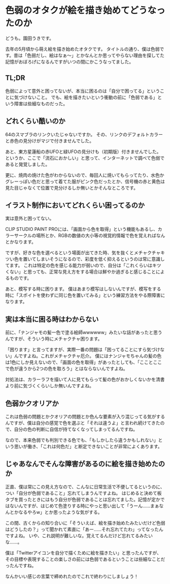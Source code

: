 # 色弱のオタクが絵を描き始めてどうなったのか
どうも。園田うきです。

去年の5月頃から萌え絵を描き始めたオタクです。
タイトルの通り、僕は色弱です。昔は「色弱だし、絵はなぁ～」とかなんとか思ってやらない理由を探してた記憶がおぼろげになるんですがいつの間にかこうなってました。
## TL;DR
色弱によって意外と困ってないが、本当に困るのは「自分で困ってる」ということに気づけないこと。
でも、絵を描きたいという衝動の前に「色弱である」という障害は些細なものだった。
## どれくらい酷いのか
64のスマブラのリンクいたじゃないですか。
その、リンクのデフォルトカラーと赤色の見分けがマジで付きませんでした。

あと、東方星蓮船の赤UFOと緑UFOの見分けも（初期版）付きませんでした。というか、ここで「流石におかしい」と思って、インターネットで調べて色弱であると発覚しました。

更に、焼肉の焼けた色がわからないので、毎回人に焼いてもらってたり、水色かグレーっぽい色だと思って着てた服がピンク色だったとか、信号機の赤と黄色は見た目じゃなくて位置で見分けるしか無いとかそんなところです。
## イラスト制作においてどれくらい困ってるのか
実は意外と困ってない。

CLIP STUDIO PAINT PROには、「画面から色を取得」という機能もあるし、カラーサークルの場所とか、RGBの数値の大小等の視覚的情報で色を覚えればなんとかなります。

ですが、好きな色を選べるという場面が出てきた時、気を抜くとメチャクチャキツい色を置いてしまいそうになるので、彩度を低く抑えるというのは常に意識してます。
これは特定の色を感じる能力が弱いので、自分は「これくらいはキツくない」と思っても、正常な見え方をする場合は鮮やか過ぎると感じることによるものです。

あと、模写する時に困ります。
僕はあまり模写はしないんですが、模写をする時に「スポイトを使わずに同じ色を置いてみる」という練習方法をやる際障害になります。
## 実は本当に困る時はわからない
前に、「ナンジャモの髪一色で塗る絵師wwwwww」みたいな話があったと思うんですが、そういう時にメチャクチャ困ります。

「困ります」と言ってますが、実際一番の問題は「困ってることにすら気づけない」んですよね。これがメチャクチャ厄介。
僕にはナンジャモちゃんの髪の色は1色にしか見えないので、「画面の色を取得」があったとしても、「こことここで色が違うから2つの色を取ろう」とはならないんですよね。

対処法は、カラーラフを描いて人に見てもらって髪の色がおかしくないかを清書より前に気づくくらいしか無いんですよね。
## 色弱かクオリアか
これは色弱の問題とかクオリアの問題とか色んな要素が入り混じってる気がするんですが、僕は自分の感覚で色を選ぶと「それは違うよ」と言われ続けてきたので、自分の色の判断に自信が持てなくなってしまってるんですね。

なので、本来色弱でも判別できる色でも、「もしかしたら違うかもしれない」という思いが働き、「これは何色だ」と断定できないことが非常によくあります。
## じゃあなんでそんな障害があるのに絵を描き始めたのか
正直、僕は常にこの見え方なので、こんなに日常生活で不便してるというのに、つい「自分が色弱であること」忘れてしまうんですよね。
はじめると決めて板タブを買ったときにはもう自分が色弱であることは忘れてました。記憶が定かではないんですが、はじめて色塗りする時にやっと思い出して「うーん……まぁなんとかなるやろw」とか思ったような気がする。

この間、古くからの知り合いに「そういえば、絵を描き始めたみたいだけど色弱はどうしたの？」って聞かれて素直に「あー……それ忘れてたわ」ってなったんですよね。
いや、これ説明が難しいな。覚えてるんだけど忘れてるみたいな……。

僕は「Twitterアイコンを自分で描くために絵を描きたい」と思ったんですが、その目標や表現することの楽しさの前には色弱であるということは些細なことだったんですね。

なんかいい感じの言葉で締めれたのでこれで終わりにしましょう！
